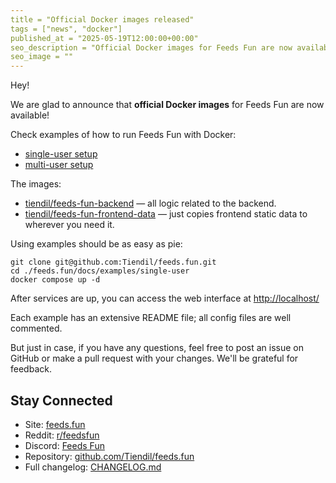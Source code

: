```yaml
---
title = "Official Docker images released"
tags = ["news", "docker"]
published_at = "2025-05-19T12:00:00+00:00"
seo_description = "Official Docker images for Feeds Fun are now available."
seo_image = ""
---
```


Hey!

We are glad to announce that **official Docker images** for Feeds Fun are now available!

Check examples of how to run Feeds Fun with Docker:

- [single-user setup](https://github.com/Tiendil/feeds.fun/tree/main/docs/examples/single-user)
- [multi-user setup](https://github.com/Tiendil/feeds.fun/tree/main/docs/examples/multi-user)

The images:

- [tiendil/feeds-fun-backend](https://hub.docker.com/r/tiendil/feeds-fun-backend) — all logic related to the backend.
- [tiendil/feeds-fun-frontend-data](https://hub.docker.com/r/tiendil/feeds-fun-frontend-data) — just copies frontend static data to wherever you need it.

Using examples should be as easy as pie:

```
git clone git@github.com:Tiendil/feeds.fun.git
cd ./feeds.fun/docs/examples/single-user
docker compose up -d
```

After services are up, you can access the web interface at [http://localhost/](http://localhost/)

Each example has an extensive README file; all config files are well commented.

But just in case, if you have any questions, feel free to post an issue on GitHub or make a pull request with your changes. We'll be grateful for feedback.

## Stay Connected

- Site: [feeds.fun](https://feeds.fun/)
- Reddit: [r/feedsfun](https://www.reddit.com/r/feedsfun/)
- Discord: [Feeds Fun](https://discord.com/invite/C5RVusHQXy)
- Repository: [github.com/Tiendil/feeds.fun](https://github.com/Tiendil/feeds.fun)
- Full changelog: [CHANGELOG.md](https://github.com/Tiendil/feeds.fun/blob/main/CHANGELOG.md)
